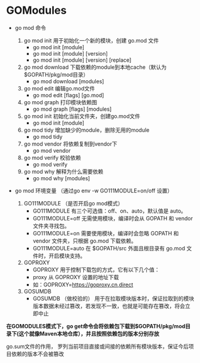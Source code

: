 # GOModules
- go mod 命令  
    1. go mod init 用于初始化一个新的模块，创建 go.mod 文件  
        - go mod init [module]  
        - go mod init [module] [version]  
        - go mod init [module] [version] [replace]  
    2. go mod download 下载依赖的module到本地cache（默认为$GOPATH/pkg/mod目录）  
        - go mod download [modules]  
    3. go mod edit 编辑go.mod文件  
        - go mod edit [flags] [go.mod]  
    4. go mod graph 打印模块依赖图  
        - go mod graph [flags] [modules]  
    5. go mod init 初始化当前文件夹，创建go.mod文件  
        - go mod init [module]  
    6. go mod tidy 增加缺少的module，删除无用的module  
        - go mod tidy  
    7. go mod vendor 将依赖复制到vendor下  
        - go mod vendor  
    8. go mod verify 校验依赖  
        - go mod verify  
    9. go mod why 解释为什么需要依赖  
        - go mod why [modules]  

- go mod 环境变量  （通过go env -w GO111MODULE=on/off 设置）
    1. GO111MODULE （是否开启go mod模式）
        - GO111MODULE 有三个可选值：off、on、auto，默认值是 auto。  
        - GO111MODULE=off 无需使用模块，编译时会从 GOPATH 和 vendor 文件夹寻找包。  
        - GO111MODULE=on 需要使用模块，编译时会忽略 GOPATH 和 vendor 文件夹，只根据 go.mod 下载依赖。  
        - GO111MODULE=auto 在 $GOPATH/src 外面且根目录有 go.mod 文件时，开启模块支持。
    2. GOPROXY  
        - GOPROXY 用于控制下载包的方式，它有以下几个值：
        - proxy 从 GOPROXY 设置的地址下载  
        - 如：GOPROXY=https://goproxy.cn,direct
    3. GOSUMDB
          - GOSUMDB （做校验的） 用于在拉取模块版本时，保证拉取到的模块版本数据未经过篡改，若发现不一致，也就是可能存在篡改，将会立即中止  


**在GOMODULES模式下，go get命令会将依赖包下载到$GOPATH/pkg/mod目录下(这个就像Maven本地仓库），并且按照依赖包的版本分别存放**  

go.sum文件的作用， 罗列当前项目直接或间接的依赖所有模块版本，保证今后项目依赖的版本不会被篡改  


